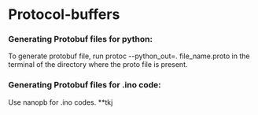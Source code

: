 # Protocol-buffers

### Generating Protobuf files for python:

To generate protobuf file, run protoc --python_out=. file_name.proto in the terminal of the directory where the proto file is present.

### Generating Protobuf files for .ino code:

Use nanopb for .ino codes. 
**tkj
